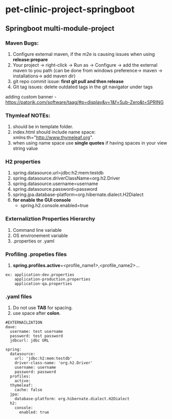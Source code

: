 # pet-clinic-project-springboot

## Springboot multi-module-project

### Maven Bugs:
1. Configure external maven, if the m2e is causing issues when using **release:prepare**
2. Your project -> right-click -> Run as -> Configure -> add the external maven to you path (can be done from windows preference-> maven -> installations-> add maven dir)
3. git repo commit issue: **first git pull and then release**
4. Git tag issues: delete outdated tags in the git navigator under tags

adding custom banner - https://patorjk.com/software/taag/#p=display&v=1&f=Sub-Zero&t=SPRING

### Thymleaf NOTEs:
1. should be in template folder.
2. index.html should include name space: xmlns:th="http://www.thymeleaf.org".
3. when using name space use **single quotes** if having spaces in your view string value

### H2 properties
1. spring.datasource.url=jdbc:h2:mem:testdb
2. spring.datasource.driverClassName=org.h2.Driver
3. spring.datasource.username=username
4. spring.datasource.password=password
5. spring.jpa.database-platform=org.hibernate.dialect.H2Dialect
6. **for enable the GUI console**
   * spring.h2.console.enabled=true


### Externaliztion Properties Hierarchy
1. Command line variable
2. OS environement variable
3. .properties or .yaml

### Profiling .propeties files
1. **spring.profiles.active**=<profile_name1>,<profile_name2>...
  ```<application>-<profile_name>.properties
  ex: application-dev.properties
      application-production.properties
      application-qa.properties
  ```    
    
### .yaml files
1. Do not use **TAB** for spacing.
2. use space after **colon**.
```
#EXTERNAILZATION
dave:
  username: test username
  password: test password
  jdbcurl: jdbc URL

spring:
  datasource:
    url: 'jdbc:h2:mem:testdb'
    driver-class-name: 'org.h2.Driver'
    username: username
    password: password
  profiles:
    active:
  thymeleaf:
    cache: false
  jpa:
    database-platform: org.hibernate.dialect.H2Dialect
  h2:
    console:
      enabled: true
```
